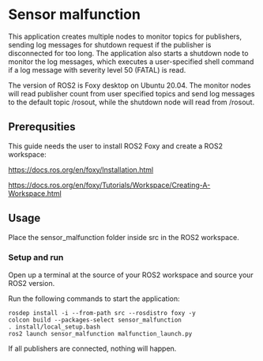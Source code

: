 # Sensor malfunction
This application creates multiple nodes to monitor topics for publishers, sending log messages for shutdown request if the publisher is disconnected for too long. The application also starts a shutdown node to monitor the log messages, which executes a user-specified shell command if a log message with severity level 50 (FATAL) is read.

The version of ROS2 is Foxy desktop on Ubuntu 20.04. The monitor nodes will read publisher count from user specified topics and send log messages to the default topic /rosout, while the shutdown node will read from /rosout.


## Prerequsities
This guide needs the user to install ROS2 Foxy and create a ROS2 workspace:

https://docs.ros.org/en/foxy/Installation.html

https://docs.ros.org/en/foxy/Tutorials/Workspace/Creating-A-Workspace.html

## Usage

Place the sensor_malfunction folder inside src in the ROS2 workspace.

### Setup and run
Open up a terminal at the source of your ROS2 workspace and source your ROS2 version.

Run the following commands to start the application:
```
rosdep install -i --from-path src --rosdistro foxy -y
colcon build --packages-select sensor_malfunction
. install/local_setup.bash
ros2 launch sensor_malfunction malfunction_launch.py
```

If all publishers are connected, nothing will happen.
